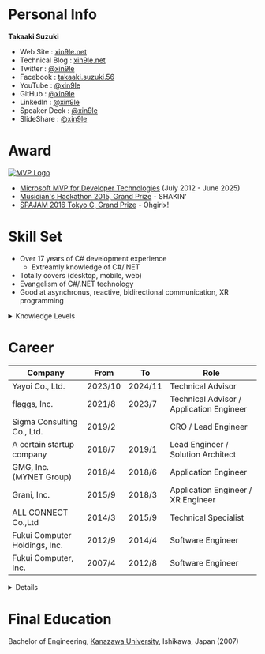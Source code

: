 # Personal Info
**Takaaki Suzuki**
- Web Site : [xin9le.net](https://xin9le.net/)
- Technical Blog : [xin9le.net](https://blog.xin9le.net/)
- Twitter : [@xin9le](https://x.com/xin9le)
- Facebook : [takaaki.suzuki.56](https://www.facebook.com/takaaki.suzuki.56)
- YouTube : [@xin9le](https://www.youtube.com/@xin9le)
- GitHub : [@xin9le](https://github.com/xin9le)
- LinkedIn : [@xin9le](https://www.linkedin.com/in/xin9le/)
- Speaker Deck : [@xin9le](https://speakerdeck.com/xin9le)
- SlideShare : [@xin9le](https://www.slideshare.net/xin9le)


# Award
[![MVP Logo](https://xin9le.blob.core.windows.net/assets/hatena-blog/images/mvp-logo.png)](https://mvp.microsoft.com/en-US/mvp/profile/21600ff3-3c9a-e411-93f2-9cb65495d3c4)

- [Microsoft MVP for Developer Technologies](https://mvp.microsoft.com/en-US/mvp/profile/21600ff3-3c9a-e411-93f2-9cb65495d3c4) (July 2012 - June 2025)
- [Musician's Hackathon 2015, Grand Prize](https://ma2017.we-are-ma.jp/2015/09/ma11-musicians-hackathon-2015-by-mashup-awards/) - SHAKIN'
- [SPAJAM 2016 Tokyo C, Grand Prize](https://www.4gamer.net/games/999/G999904/20160516067/) - Ohgirix!


# Skill Set
- Over 17 years of C# development experience
    - Extreamly knowledge of C#/.NET
- Totally covers (desktop, mobile, web)
- Evangelism of C#/.NET technology
- Good at asynchronus, reactive, bidirectional communication, XR programming

<details>
    <summary>Knowledge Levels</summary>
    
| Programming Language | Knowledge Level |
|---|---|
| C# | :star::star::star::star::star: |
| C++ | :star::star: |
| TypeScript | :star: |
| JavaScript | :star::star::star: |
| HTML | :star::star::star: |
| CSS | :star: |
| Visual Basic | :star: |
| Swift | :star: |
| PHP | :star: |
| Install Script | :star::star::star::star::star: |


| IDE | Knowledge Level |
|---|---|
| Visual Studio | :star::star::star::star::star: |
| Visual Studio Code | :star::star: |
| Xcode | :star: |
| Unity | :star::star: |
| InstallSheild | :star::star::star::star: |


| Framework | Knowledge Level |
|---|---|
| .NET | :star::star::star::star::star: |
| ASP.NET Core | :star::star::star::star::star: |
| Windows Forms | :star::star::star::star::star: |
| WPF | :star::star::star::star: |
| Visual Studio Tools for Office | :star::star::star::star: |
| DirectX | :star::star: |
| OpenGL | :star: |
| gRPC / MagicOnion | :star::star::star::star: |
| UniRx | :star::star::star: |
| KnockoutJS | :star::star::star::star: |
| Vue.js | :star::star::star: |


| Cloud Platform | Knowledge Level |
|---|---|
| Azure | :star::star::star::star: |
| AWS | :star::star: |
| GCP | :star: |


| XR Platform | Knowledge Level |
|---|---|
| Microsoft HoloLens | :star::star::star::star: |
| HTC Vive | :star::star::star::star: |
| Oculus Rift | :star::star::star: |
| Google Daydream | :star: |
| ARKit | :star::star::star: |
| Kudan | :star: |


| RDBMS | Knowledge Level |
|---|---|
| SQL Server | :star::star::star: |
| Oracle | :star: |
| MySQL | :star::star::star: |


| Infrastructure | Knowledge Level |
|---|---|
| Docker | :star::star: |
| Asterisk (IP PBX) | :star::star::star::star: |


| Version Control | Knowledge Level |
|---|---|
| Git | :star::star::star::star: |
| Subversion | :star: |


| Language | Knowledge Level |
|---|---|
| Japanese | :star::star::star::star::star: |
| English | :star::star: |
</details>



# Career
| Company | From | To | Role |
|---|---|---|---|
| Yayoi Co., Ltd. | 2023/10 | 2024/11 | Technical Advisor |
| flaggs, Inc. | 2021/8 | 2023/7 | Technical Advisor / Application Engineer |
| Sigma Consulting Co., Ltd. | 2019/2 |  | CRO / Lead Engineer |
| A certain startup company | 2018/7 | 2019/1 | Lead Engineer / Solution Architect |
| GMG, Inc. (MYNET Group) | 2018/4 | 2018/6 | Application Engineer |
| Grani, Inc. | 2015/9 | 2018/3 | Application Engineer / XR Engineer |
| ALL CONNECT Co.,Ltd | 2014/3 | 2015/9 | Technical Specialist |
| Fukui Computer Holdings, Inc. | 2012/9 | 2014/4 | Software Engineer |
| Fukui Computer, Inc. | 2007/4 | 2012/8 | Software Engineer |


<details>
    <summary>Details</summary>

## Yayoi Co., Ltd. | Oct 2023 - Nov 2024
**Technical Advisor**
- As a freelance developer
- Remote work in Fukui (company located at Akihabara, Tokyo)


## flaggs, Inc. | Aug 2021 - Jul 2023
**Technical Advisor / Application Engineer**
- As a freelance developer
- Remote work in Fukui (company located at Gotanda, Tokyo)
- Work as a technical advisor for [fingger](https://fingger.com/)


## Sigma Consulting Co., Ltd. | Feb 2019 - Now
**CRO / Lead Engineer**
- Remote work in Fukui (company located at Ningyo-cho, Tokyo)
- Work as a developer and consultant (mainly EC services)
    - [Gatebox Developer Platform](https://updated.sigmact.com/interview/gatebox/interview-gatebox/)
    - SABON Japan
    - Dainese Japan
    - etc.


## A certain startup company | Jul 2018 - Jan 2019
**Lead Engineer / Solution Architect**
- A service to change the food industry
    - C#, ASP.NET Core MVC, Azure, Docker, Xamarin, TypeScript
    - Runs on Docker/Linux on Azure Web Apps


## GMG, Inc. (MYNET Group) | Apr 2018 - Jun 2018
**Application Engineer**
- Develop and maintain [Valhalla Gate](http://official.valhalla-gate.jp/) (mobile social game)
    - C#/.NET, ASP.NET MVC, TypeScript, LESS, AWS, and so on
- Develop and maintain [Black Night and White Devil](https://kuro-kishi.jp/) (mobile social game)
    - C#/.NET, gRPC, UniRx, Unity


## Grani, Inc. | Sep 2015 - Mar 2018
**Application Engineer / XR Engineer**
- Develop and maintain [Valhalla Gate](http://official.valhalla-gate.jp/) (mobile social game)
    - C#/.NET, ASP.NET MVC, TypeScript, LESS, AWS, and so on
- Develop and maintain [Black Night and White Devil](https://kuro-kishi.jp/) (mobile social game)
    - C#/.NET, gRPC, UniRx, Unity
- Develop [Grani VR Office Tour](http://grani.jp/product/vrofficetour/en/)
    - Only 2 developers, only 2 months
    - Exhibited in [Japan VR Summit 2](http://jvrs.org/02/ja/)
    - Picked this up on [あさチャン!](http://www.tbs.co.jp/asachan/)
    - Supports HTC Vive
- Develop [Project Sonata](http://connect.sonata.world/) as lead engineer
    - Real-time bidirectional AR translation
    - Only 3 developers, only 1 month
    - Exhibited in [SxSW 2017](https://www.sxsw.com/)
    - Supports Microsoft HoloLens, HTC Vive
    - [Alex Kipman and Palmer Luckey :heart: this product](https://twitter.com/akipman/status/842090464656293889)


## ALL CONNECT Co.,Ltd | Mar 2014 - Sep 2015
**Technical Specialist**
- Develop in-house realtime monitoring system
- Develop in-house accounts receivable management system
- Develop in-house Google Adwords automatic analysis tool
- AWS resource management


## Fukui Computer Holdings, Inc. (Fukui Computer Group) | Sep 2012 - Mar 2014
**Software Engineer**
- Develop in-house CTI (= Computer Telephony Integration) system using cutting edge technologies at the time
    - Asterisk, async/await, Rx.NET, ASP.NET SignalR, ASP.NET Web API, WPF, SQL Server, and so on


## Fukui Computer, Inc. (Fukui Computer Group) | Apr 2007 - Aug 2012
**Software Engineer**
- Develop [EX-TREND 武蔵 Series](https://const.fukuicompu.co.jp/products/extrendmusashi/index.html) (Construction CAD) and [BLUETREND Series](https://const.fukuicompu.co.jp/products/trendone/index.html) (Survey CAD) using C++/C#
    - 3D programming using DirectX / OpenGL
    - Desktop application installer
    - Microsoft Excel Add-in using VSTO
    - Build batch

</details>


# Final Education
Bachelor of Engineering, [Kanazawa University](https://www.kanazawa-u.ac.jp/), Ishikawa, Japan (2007)
